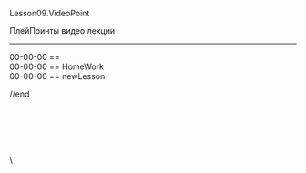 ﻿
Lesson09.VideoPoint  

ПлейПоинты видео лекции  

---
00-00-00 ==   
00-00-00 == HomeWork   
00-00-00 == newLesson  
   









//end  

















\
\
\
\
\
\

